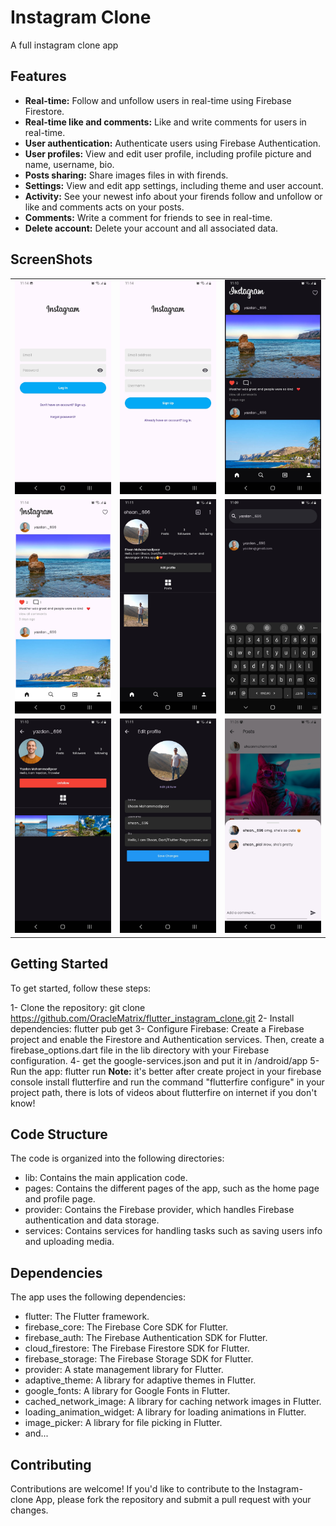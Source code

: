 # Instagram Clone

A full instagram clone app

## Features

* **Real-time:** Follow and unfollow users in real-time using Firebase Firestore.
* **Real-time like and comments:** Like and write comments for users in real-time.
* **User authentication:** Authenticate users using Firebase Authentication.
* **User profiles:** View and edit user profile, including profile picture and name, username, bio.
* **Posts sharing:** Share images files in with firends.
* **Settings:** View and edit app settings, including theme and user account.
* **Activity:** See your newest info about your firends follow and unfollow or like and comments acts on your posts.
* **Comments:** Write a comment for friends to see in real-time.
* **Delete account:** Delete your account and all associated data.

## ScreenShots

|                               |                               |                               |
|-------------------------------|-------------------------------|-------------------------------|
| ![login_page.jpg](screenshots/login_page.jpg) | ![signup_page.jpg](screenshots/signup_page.jpg) | ![home_page.jpg](screenshots/home_page.jpg) |
| ![home_light_theme.jpg](screenshots/home_light_theme.jpg) | ![profile_page.jpg](screenshots/profile_page.jpg) | ![search_page.jpg](screenshots/search_page.jpg) |
| ![user_page.jpg](screenshots/user_page.jpg) | ![edit_profile_page.jpg](screenshots/edit_profile_page.jpg) | ![comments.jpg](screenshots/comments.jpg) || ![settings_page.jpg](screenshots/settings_page.jpg) | ![add_post_page.jpg](screenshots/add_post_page.jpg) | ![profile_light_theme.jpg](screenshots/profile_light_theme.jpg) |

## Getting Started

To get started, follow these steps:


1- Clone the repository: git clone https://github.com/OracleMatrix/flutter_instagram_clone.git
2- Install dependencies: flutter pub get
3- Configure Firebase: Create a Firebase project and enable the Firestore and Authentication
services. Then, create a firebase_options.dart file in the lib directory with your Firebase
configuration.
4- get the google-services.json and put it in /android/app
5- Run the app: flutter run
**Note:** it's better after create project in your firebase console install flutterfire and run the
command "flutterfire configure" in your project path, there is lots of videos about flutterfire on
internet if you don't know!


## Code Structure

The code is organized into the following directories:

* lib: Contains the main application code.
* pages: Contains the different pages of the app, such as the home page and profile page.
* provider: Contains the Firebase provider, which handles Firebase authentication and data storage.
* services: Contains services for handling tasks such as saving users info and uploading media.

## Dependencies

The app uses the following dependencies:

* flutter: The Flutter framework.
* firebase_core: The Firebase Core SDK for Flutter.
* firebase_auth: The Firebase Authentication SDK for Flutter.
* cloud_firestore: The Firebase Firestore SDK for Flutter.
* firebase_storage: The Firebase Storage SDK for Flutter.
* provider: A state management library for Flutter.
* adaptive_theme: A library for adaptive themes in Flutter.
* google_fonts: A library for Google Fonts in Flutter.
* cached_network_image: A library for caching network images in Flutter.
* loading_animation_widget: A library for loading animations in Flutter.
* image_picker: A library for file picking in Flutter.
* and...

## Contributing

Contributions are welcome! If you'd like to contribute to the Instagram-clone App, please fork the
repository and submit a pull request with your changes.
